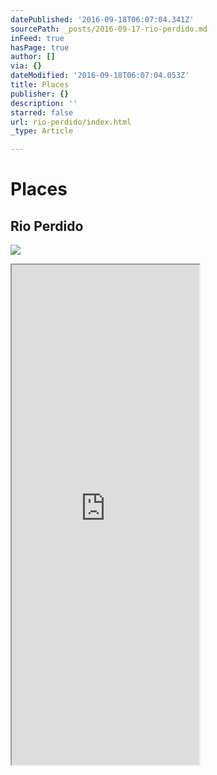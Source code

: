 ```yaml
---
datePublished: '2016-09-18T06:07:04.341Z'
sourcePath: _posts/2016-09-17-rio-perdido.md
inFeed: true
hasPage: true
author: []
via: {}
dateModified: '2016-09-18T06:07:04.053Z'
title: Places
publisher: {}
description: ''
starred: false
url: rio-perdido/index.html
_type: Article

---
```

# Places

## Rio Perdido
![](https://the-grid-user-content.s3-us-west-2.amazonaws.com/da0fd87e-59d0-49be-932d-dc0524805787.jpg)

<iframe src="https://the-grid.github.io/ed-userhtml/?g=eJylU02P0zAQvfdXjIK0TaQmTr9bmkSiiMNyWK2gcEEIufakcZvGwXbaLYj_zqQb1L2ivdkzz-_Ne7YTqU6gZOrl29Bo7bwsYVTKeokVRtUu8_OmEk7pypcDsAPCBvC7B3DiBva0z_cWUpDRDt2HEo9YObu-bPjugR_Rt8G3-PuK0CoH_yVmfbmXPlEFYNA1pmoxHZEwyB12OGJYUSNSknpKPsMiawRtPcaErioULsq5wK3Wh6hCx7D68eUzs_IQ7e2bp3x7LNPh3QmNJRPpaRTN73hd38t0OJ2PpsvFeDGOR-PFMvZadrIT1dyQ9IOWGKnKonFrzLVBv7MbrHp_fKlF0w44gP5zUH1a_Rsj3FuS7wfBKmFdjL2kDVqU3Npr1iclUXsgueNhYTBPvcK52r5l7Hw-3_wIfWSflH5EI5XU7HrKsuUknixn08ksns2noxnreM5KuiL1FnHcFWyhz6HDJ0eSvLRIl7sttTj8bLRDEMrhK2Vvfq45h5ScxVDtKoqLxDi83lq2KRDeHfkvVe2A8NAdgPfaOk4VwSGEUTycwdeWImE8S2p6xXX2SAiUsL3Af03iZS9kWjrQFWyKxljJLwP42JQXmA-ukgm75dl9nL-6ORXj" height="800" style=""></iframe>